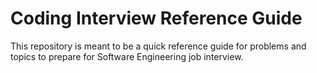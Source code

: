 # Coding Interview Reference Guide

This repository is meant to be a quick reference guide for problems and topics to prepare for Software Engineering job interview.
